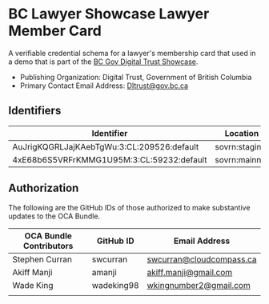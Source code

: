 # BC Lawyer Showcase Lawyer Member Card

A verifiable credential schema for a lawyer's membership card that used in a demo that is part of the [BC Gov Digital Trust Showcase](https://digital.gov.bc.ca/digital-trust/showcase/).

- Publishing Organization: Digital Trust, Government of British Columbia
- Primary Contact Email Address: DItrust@gov.bc.ca

## Identifiers

| Identifier                                 | Location  | URL                                                   |
| ------------------------------------------ | --------- | ----------------------------------------------------- |
| AuJrigKQGRLJajKAebTgWu:3:CL:209526:default | sovrn:staging | https://indyscan.io/tx/SOVRIN_STAGINGNET/domain/209527 |
| 4xE68b6S5VRFrKMMG1U95M:3:CL:59232:default | sovrn:mainnet | https://indyscan.io/tx/SOVRIN_MAINNET/domain/59233 |

## Authorization

The following are the GitHub IDs of those authorized to make substantive updates to the OCA Bundle.

| OCA Bundle Contributors | GitHub ID  | Email Address            |
| ----------------------- | ---------- | ------------------------ |
| Stephen Curran          | swcurran   | swcurran@cloudcompass.ca |
| Akiff Manji             | amanji     | akiff.manji@gmail.com    |
| Wade King               | wadeking98 | wkingnumber2@gmail.com   |
|                         |            |                          |
